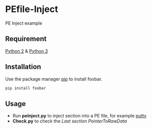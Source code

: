 # PEfile-Inject
PE Inject example 

## Requirement
[Python 2](https://www.python.org/downloads/release/python-2718/) & [Python 3](https://www.python.org/downloads/release/python-395/)
 
## Installation

Use the package manager [pip](https://pip.pypa.io/en/stable/) to install foobar.
```bash
pip install foobar
```

## Usage
- Run **peInject.py** to inject section into a PE file, for example [putty](https://the.earth.li/~sgtatham/putty/latest/w64/putty.exe)
- **Check.py** to check the *Last section PointerToRawData*
